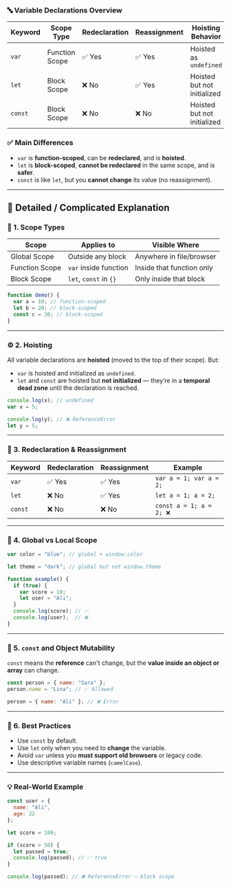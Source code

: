 
### 🔤 Variable Declarations Overview

| Keyword | Scope Type     | Redeclaration | Reassignment | Hoisting Behavior           | Use Case                 |
| ------- | -------------- | ------------- | ------------ | --------------------------- | ------------------------ |
| `var`   | Function Scope | ✅ Yes         | ✅ Yes        | Hoisted as `undefined`      | Legacy code; avoid       |
| `let`   | Block Scope    | ❌ No          | ✅ Yes        | Hoisted but not initialized | Changing values          |
| `const` | Block Scope    | ❌ No          | ❌ No         | Hoisted but not initialized | Constants (fixed values) |

### ✅ Main Differences

* `var` is **function-scoped**, can be **redeclared**, and is **hoisted**.
* `let` is **block-scoped**, **cannot be redeclared** in the same scope, and is **safer**.
* `const` is like `let`, but you **cannot change** its value (no reassignment).

---

## 🧠 **Detailed / Complicated Explanation**

### 📘 1. Scope Types

| Scope          | Applies to             | Visible Where             |
| -------------- | ---------------------- | ------------------------- |
| Global Scope   | Outside any block      | Anywhere in file/browser  |
| Function Scope | `var` inside function  | Inside that function only |
| Block Scope    | `let`, `const` in `{}` | Only inside that block    |

```js
function demo() {
  var a = 10; // function-scoped
  let b = 20; // block-scoped
  const c = 30; // block-scoped
}
```

---

### ⚙️ 2. Hoisting

All variable declarations are **hoisted** (moved to the top of their scope). But:

* `var` is hoisted and initialized as `undefined`.
* `let` and `const` are hoisted but **not initialized** — they’re in a **temporal dead zone** until the declaration is reached.

```js
console.log(x); // undefined
var x = 5;

console.log(y); // ❌ ReferenceError
let y = 5;
```

---

### 🔁 3. Redeclaration & Reassignment

| Keyword | Redeclaration | Reassignment | Example                 |
| ------- | ------------- | ------------ | ----------------------- |
| `var`   | ✅ Yes         | ✅ Yes        | `var a = 1; var a = 2;` |
| `let`   | ❌ No          | ✅ Yes        | `let a = 1; a = 2;`     |
| `const` | ❌ No          | ❌ No         | `const a = 1; a = 2; ❌` |

---

### 🧩 4. Global vs Local Scope

```js
var color = "blue"; // global + window.color

let theme = "dark"; // global but not window.theme
```

```js
function example() {
  if (true) {
    var score = 10;
    let user = "Ali";
  }
  console.log(score); // ✅
  console.log(user);  // ❌
}
```

---

### 🧠 5. `const` and Object Mutability

`const` means the **reference** can't change, but the **value inside an object or array** can change.

```js
const person = { name: "Sara" };
person.name = "Lina"; // ✅ Allowed

person = { name: "Ali" }; // ❌ Error
```

---

### 📌 6. Best Practices

* Use `const` by default.
* Use `let` only when you need to **change** the variable.
* Avoid `var` unless you **must support old browsers** or legacy code.
* Use descriptive variable names (`camelCase`).

---

### 💡 Real-World Example

```js
const user = {
  name: "Ali",
  age: 22
};

let score = 100;

if (score > 50) {
  let passed = true;
  console.log(passed); // ✅ true
}

console.log(passed); // ❌ ReferenceError – block scope
```

